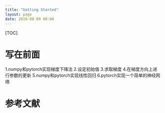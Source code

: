 ```yaml
---
title: "Getting Started"
layout: page
date: 2018-08-09 00:00
---
```

[TOC]

# 写在前面
1.numpy和pytorch实现梯度下降法
2.设定初始值
3.求取梯度
4.在梯度方向上进行参数的更新
5.numpy和pytorch实现线性回归
6.pytorch实现一个简单的神经网络


# 参考文献